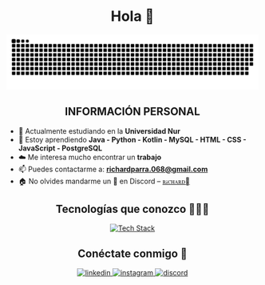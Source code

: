 <h1 align="center">Hola 👋</h1>

<div align="center">
  <img src="https://github.com/1999AZZAR/1999AZZAR/blob/readme/resources/grid-snake.svg" alt="snake animation" />
</div>

<h2 align="center">INFORMACIÓN PERSONAL</h2>

- 🔭 Actualmente estudiando en la **Universidad Nur**
- 🌱 Estoy aprendiendo **Java - Python - Kotlin - MySQL - HTML - CSS - JavaScript - PostgreSQL**
- ☁️ Me interesa mucho encontrar un **trabajo**
- 📫 Puedes contactarme a: **richardparra.068@gmail.com**
- 🏠 No olvides mandarme un **👋** en Discord – [ꭱꭵꮯꮋꭺꭱꭰ](https://discord.com/channels/831363654259441666/831363654929612814)

<h2 align="center">Tecnologías que conozco 👨🏻‍💻</h2>

<p align="center">
  <a href="https://skillicons.dev">
    <img src="https://skillicons.dev/icons?i=git,cpp,css,discord,postgres,express,figma,github,html,java,js,react,kotlin,linux,mysql,nodejs,postman,py,vscode,ps&perline=10" alt="Tech Stack" />
  </a>
</p>

<h2 align="center">Conéctate conmigo 🤝</h2>

<p align="center">
  <a href="https://www.linkedin.com/in/richard-parra-zegarra-118506341/" target="_blank">
    <img src="https://user-images.githubusercontent.com/88904952/234979284-68c11d7f-1acc-4f0c-ac78-044e1037d7b0.png" alt="linkedin" height="50" width="50" />
  <a href="https://www.instagram.com/richard_parra06/" target="_blank">
    <img src="https://user-images.githubusercontent.com/88904952/234981169-2dd1e58f-4b7e-468c-8213-034ba62156c3.png" alt="instagram" height="50" width="50" />
  </a>
  <a href="https://discord.gg/xtSMwKmS" target="_blank">
    <img src="https://user-images.githubusercontent.com/88904952/234982627-019fd336-6248-453c-9b05-97c13fd1d207.png" alt="discord" height="50" width="50" />
  </a>
</p>

